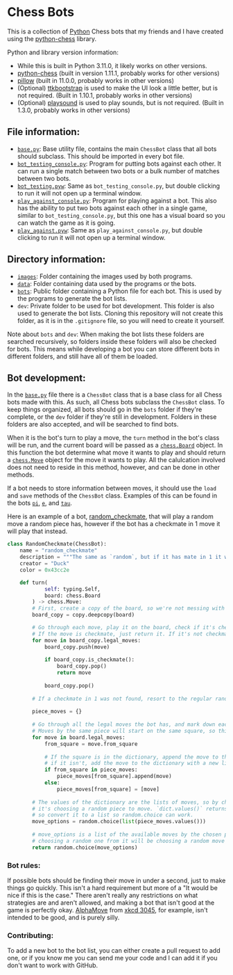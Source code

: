 # Chess Bots
This is a collection of [Python](https://www.python.org/) Chess bots that my friends and I have created using the [python-chess](https://pypi.org/project/chess/) library.

Python and library version information:
- While this is built in Python 3.11.0, it likely works on other versions.
- [python-chess](https://pypi.org/project/chess/) (built in version 1.11.1, probably works for other versions)
- [pillow](https://pypi.org/project/pillow/) (built in 11.0.0, probably works in other versions)
- (Optional) [ttkbootstrap](https://pypi.org/project/ttkbootstrap/) is used to make the UI look a little better, but is not required. (Built in 1.10.1, probably works in other versions)
- (Optional) [playsound](https://pypi.org/project/playsound/) is used to play sounds, but is not required. (Built in 1.3.0, probably works in other versions)

## File information:
- [`base.py`](https://github.com/MrSquirrelDeDuck/chess-bots/blob/main/base.py): Base utility file, contains the main `ChessBot` class that all bots should subclass. This should be imported in every bot file.
- [`bot_testing_console.py`](https://github.com/MrSquirrelDeDuck/chess-bots/blob/main/bot_testing_console.py): Program for putting bots against each other. It can run a single match between two bots or a bulk number of matches between two bots.
- [`bot_testing.pyw`](https://github.com/MrSquirrelDeDuck/chess-bots/blob/main/bot_testing.pyw): Same as `bot_testing_console.py`, but double clicking to run it will not open up a terminal window.
- [`play_against_console.py`](https://github.com/MrSquirrelDeDuck/chess-bots/blob/main/play_against_console.py): Program for playing against a bot. This also has the ability to put two bots against each other in a single game, similar to `bot_testing_console.py`, but this one has a visual board so you can watch the game as it is going.
- [`play_against.pyw`](https://github.com/MrSquirrelDeDuck/chess-bots/blob/main/play_against.pyw): Same as `play_against_console.py`, but double clicking to run it will not open up a terminal window.

## Directory information:
- [`images`](https://github.com/MrSquirrelDeDuck/chess-bots/tree/main/images): Folder containing the images used by both programs.
- [`data`](https://github.com/MrSquirrelDeDuck/chess-bots/tree/main/data): Folder containing data used by the programs or the bots.
- [`bots`](https://github.com/MrSquirrelDeDuck/chess-bots/tree/main/bots): Public folder containing a Python file for each bot. This is used by the programs to generate the bot lists.
- `dev`: Private folder to be used for bot development. This folder is also used to generate the bot lists. Cloning this repository will not create this folder, as it is in the `.gitignore` file, so you will need to create it yourself.

Note about `bots` and `dev`:
When making the bot lists these folders are searched recursively, so folders inside these folders will also be checked for bots. This means while developing a bot you can store different bots in different folders, and still have all of them be loaded.

## Bot development:
In the [`base.py`](https://github.com/MrSquirrelDeDuck/chess-bots/blob/main/base.py) file there is a `ChessBot` class that is a base class for all Chess bots made with this. As such, all Chess bots subclass the `ChessBot` class. To keep things organized, all bots should go in the `bots` folder if they're complete, or the `dev` folder if they're still in development. Folders in these folders are also accepted, and will be searched to find bots.

When it is the bot's turn to play a move, the `turn` method in the bot's class will be run, and the current board will be passed as a [`chess.Board`](https://python-chess.readthedocs.io/en/latest/core.html#board) object. In this function the bot determine what move it wants to play and should return a [`chess.Move`](https://python-chess.readthedocs.io/en/latest/core.html#moves) object for the move it wants to play. All the calulcation involved does not need to reside in this method, however, and can be done in other methods.

If a bot needs to store information between moves, it should use the `load` and `save` methods of the `ChessBot` class. Examples of this can be found in the bots [`pi`](https://github.com/MrSquirrelDeDuck/chess-bots/blob/main/bots/pi.py), [`e`](https://github.com/MrSquirrelDeDuck/chess-bots/blob/main/bots/e.py), and [`tau`](https://github.com/MrSquirrelDeDuck/chess-bots/blob/main/bots/tau.py).

Here is an example of a bot, [random_checkmate](https://github.com/MrSquirrelDeDuck/chess-bots/blob/main/bots/randomcheckmate.py), that will play a random move a random piece has, however if the bot has a checkmate in 1 move it will play that instead.
```python
class RandomCheckmate(ChessBot):
    name = "random_checkmate"
    description = """The same as `random`, but if it has mate in 1 it will play it."""
    creator = "Duck"
    color = 0x43cc2e

    def turn(
            self: typing.Self,
            board: chess.Board
        ) -> chess.Move:
        # First, create a copy of the board, so we're not messing with the passed board.
        board_copy = copy.deepcopy(board)

        # Go through each move, play it on the board, check if it's checkmate.
        # If the move is checkmate, just return it. If it's not checkmate, use board.pop() to unplay it.
        for move in board_copy.legal_moves:
            board_copy.push(move)
            
            if board_copy.is_checkmate():
                board_copy.pop()
                return move
            
            board_copy.pop()
        
        # If a checkmate in 1 was not found, resort to the regular random bot.
        
        piece_moves = {}
        
        # Go through all the legal moves the bot has, and mark down each move with the square it start from.
        # Moves by the same piece will start on the same square, so this gets the moves each piece has.
        for move in board.legal_moves:
            from_square = move.from_square
            
            # If the square is in the dictionary, append the move to the list there,
            # if it isn't, add the move to the dictionary with a new list containing the move.
            if from_square in piece_moves:
                piece_moves[from_square].append(move)
            else:
                piece_moves[from_square] = [move]
        
        # The values of the dictionary are the lists of moves, so by choosing a random one
        # it's choosing a random piece to move. `dict.values()` returns a `dict_values` object,
        # so convert it to a list so random.choice can work.
        move_options = random.choice(list(piece_moves.values()))
        
        # move_options is a list of the available moves by the chosen piece, so
        # choosing a random one from it will be choosing a random move by that piece.
        return random.choice(move_options)
```

### Bot rules:
If possible bots should be finding their move in under a second, just to make things go quickly. This isn't a hard requirement but more of a "It would be nice if this is the case."
There aren't really any restrictions on what strategies are and aren't allowed, and making a bot that isn't good at the game is perfectly okay. [AlphaMove](https://github.com/MrSquirrelDeDuck/chess-bots/blob/main/bots/alphamove.py) from [xkcd 3045](https://xkcd.com/3045/), for example, isn't intended to be good, and is purely silly.

### Contributing:
To add a new bot to the bot list, you can either create a pull request to add one, or if you know me you can send me your code and I can add it if you don't want to work with GitHub.